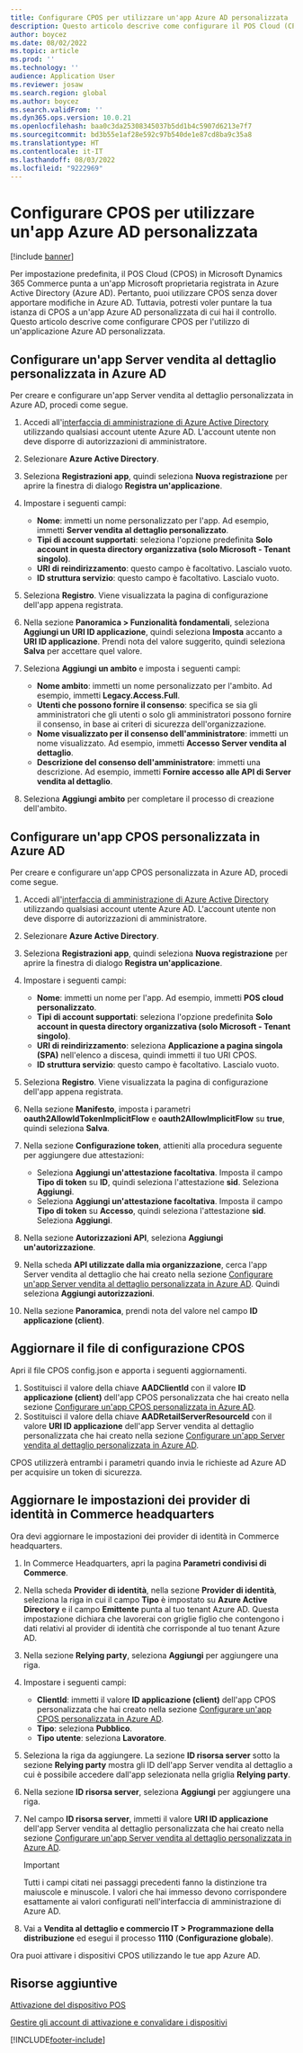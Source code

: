 ```yaml
---
title: Configurare CPOS per utilizzare un'app Azure AD personalizzata
description: Questo articolo descrive come configurare il POS Cloud (CPOS) per l'utilizzo di un'applicazione Azure Active Directory (Azure AD) personalizzata.
author: boycez
ms.date: 08/02/2022
ms.topic: article
ms.prod: ''
ms.technology: ''
audience: Application User
ms.reviewer: josaw
ms.search.region: global
ms.author: boycez
ms.search.validFrom: ''
ms.dyn365.ops.version: 10.0.21
ms.openlocfilehash: baa0c3da25308345037b5dd1b4c5907d6213e7f7
ms.sourcegitcommit: bd3b55e1af28e592c97b540de1e87cd8ba9c35a8
ms.translationtype: HT
ms.contentlocale: it-IT
ms.lasthandoff: 08/03/2022
ms.locfileid: "9222969"
---
```

# <a name="configure-cpos-to-use-a-custom-azure-ad-app"></a>Configurare CPOS per utilizzare un'app Azure AD personalizzata

[!include [banner](includes/banner.md)]

Per impostazione predefinita, il POS Cloud (CPOS) in Microsoft Dynamics 365 Commerce punta a un'app Microsoft proprietaria registrata in Azure Active Directory (Azure AD). Pertanto, puoi utilizzare CPOS senza dover apportare modifiche in Azure AD. Tuttavia, potresti voler puntare la tua istanza di CPOS a un'app Azure AD personalizzata di cui hai il controllo. Questo articolo descrive come configurare CPOS per l'utilizzo di un'applicazione Azure AD personalizzata.

## <a name="set-up-a-custom-retail-server-app-in-azure-ad"></a>Configurare un'app Server vendita al dettaglio personalizzata in Azure AD

Per creare e configurare un'app Server vendita al dettaglio personalizzata in Azure AD, procedi come segue.

1. Accedi all'[interfaccia di amministrazione di Azure Active Directory](https://aad.portal.azure.com) utilizzando qualsiasi account utente Azure AD. L'account utente non deve disporre di autorizzazioni di amministratore.
1. Selezionare **Azure Active Directory**.
1. Seleziona **Registrazioni app**, quindi seleziona **Nuova registrazione** per aprire la finestra di dialogo **Registra un'applicazione**.
1. Impostare i seguenti campi:

    - **Nome**: immetti un nome personalizzato per l'app. Ad esempio, immetti **Server vendita al dettaglio personalizzato**.
    - **Tipi di account supportati**: seleziona l'opzione predefinita **Solo account in questa directory organizzativa (solo Microsoft - Tenant singolo)**.
    - **URI di reindirizzamento**: questo campo è facoltativo. Lascialo vuoto.
    - **ID struttura servizio**: questo campo è facoltativo. Lascialo vuoto.
    
1. Seleziona **Registro**. Viene visualizzata la pagina di configurazione dell'app appena registrata.
1. Nella sezione **Panoramica \> Funzionalità fondamentali**, seleziona **Aggiungi un URI ID applicazione**, quindi seleziona **Imposta** accanto a **URI ID applicazione**. Prendi nota del valore suggerito, quindi seleziona **Salva** per accettare quel valore. 
1. Seleziona **Aggiungi un ambito** e imposta i seguenti campi:

    - **Nome ambito**: immetti un nome personalizzato per l'ambito. Ad esempio, immetti **Legacy.Access.Full**.
    - **Utenti che possono fornire il consenso**: specifica se sia gli amministratori che gli utenti o solo gli amministratori possono fornire il consenso, in base ai criteri di sicurezza dell'organizzazione.
    - **Nome visualizzato per il consenso dell'amministratore**: immetti un nome visualizzato. Ad esempio, immetti **Accesso Server vendita al dettaglio**.
    - **Descrizione del consenso dell'amministratore**: immetti una descrizione. Ad esempio, immetti **Fornire accesso alle API di Server vendita al dettaglio**.

1. Seleziona **Aggiungi ambito** per completare il processo di creazione dell'ambito.

## <a name="set-up-a-custom-cpos-app-in-azure-ad"></a>Configurare un'app CPOS personalizzata in Azure AD

Per creare e configurare un'app CPOS personalizzata in Azure AD, procedi come segue.

1. Accedi all'[interfaccia di amministrazione di Azure Active Directory](https://aad.portal.azure.com) utilizzando qualsiasi account utente Azure AD. L'account utente non deve disporre di autorizzazioni di amministratore.
1. Selezionare **Azure Active Directory**.
1. Seleziona **Registrazioni app**, quindi seleziona **Nuova registrazione** per aprire la finestra di dialogo **Registra un'applicazione**.
1. Impostare i seguenti campi:

    - **Nome**: immetti un nome per l'app. Ad esempio, immetti **POS cloud personalizzato**.
    - **Tipi di account supportati**: seleziona l'opzione predefinita **Solo account in questa directory organizzativa (solo Microsoft - Tenant singolo)**.
    - **URI di reindirizzamento**: seleziona **Applicazione a pagina singola (SPA)** nell'elenco a discesa, quindi immetti il tuo URI CPOS.
    - **ID struttura servizio**: questo campo è facoltativo. Lascialo vuoto.

1. Seleziona **Registro**. Viene visualizzata la pagina di configurazione dell'app appena registrata.
1. Nella sezione **Manifesto**, imposta i parametri **oauth2AllowIdTokenImplicitFlow** e **oauth2AllowImplicitFlow** su **true**, quindi seleziona **Salva**.
1. Nella sezione **Configurazione token**, attieniti alla procedura seguente per aggiungere due attestazioni:

    - Seleziona **Aggiungi un'attestazione facoltativa**. Imposta il campo **Tipo di token** su **ID**, quindi seleziona l'attestazione **sid**. Seleziona **Aggiungi**.
    - Seleziona **Aggiungi un'attestazione facoltativa**. Imposta il campo **Tipo di token** su **Accesso**, quindi seleziona l'attestazione **sid**. Seleziona **Aggiungi**.

1. Nella sezione **Autorizzazioni API**, seleziona **Aggiungi un'autorizzazione**.
1. Nella scheda **API utilizzate dalla mia organizzazione**, cerca l'app Server vendita al dettaglio che hai creato nella sezione [Configurare un'app Server vendita al dettaglio personalizzata in Azure AD](#set-up-a-custom-retail-server-app-in-azure-ad). Quindi seleziona **Aggiungi autorizzazioni**.
1. Nella sezione **Panoramica**, prendi nota del valore nel campo **ID applicazione (client)**.

## <a name="update-the-cpos-configuration-file"></a>Aggiornare il file di configurazione CPOS

Apri il file CPOS config.json e apporta i seguenti aggiornamenti.

1. Sostituisci il valore della chiave **AADClientId** con il valore **ID applicazione (client)** dell'app CPOS personalizzata che hai creato nella sezione [Configurare un'app CPOS personalizzata in Azure AD](#set-up-a-custom-cpos-app-in-azure-ad).
1. Sostituisci il valore della chiave **AADRetailServerResourceId** con il valore **URI ID applicazione** dell'app Server vendita al dettaglio personalizzata che hai creato nella sezione [Configurare un'app Server vendita al dettaglio personalizzata in Azure AD](#set-up-a-custom-retail-server-app-in-azure-ad).

CPOS utilizzerà entrambi i parametri quando invia le richieste ad Azure AD per acquisire un token di sicurezza.

## <a name="update-identity-providers-settings-in-commerce-headquarters"></a>Aggiornare le impostazioni dei provider di identità in Commerce headquarters

Ora devi aggiornare le impostazioni dei provider di identità in Commerce headquarters.

1. In Commerce Headquarters, apri la pagina **Parametri condivisi di Commerce**.
1. Nella scheda **Provider di identità**, nella sezione **Provider di identità**, seleziona la riga in cui il campo **Tipo** è impostato su **Azure Active Directory** e il campo **Emittente** punta al tuo tenant Azure AD. Questa impostazione dichiara che lavorerai con griglie figlio che contengono i dati relativi al provider di identità che corrisponde al tuo tenant Azure AD.
1. Nella sezione **Relying party**, seleziona **Aggiungi** per aggiungere una riga.
1. Impostare i seguenti campi:

    - **ClientId**: immetti il valore **ID applicazione (client)** dell'app CPOS personalizzata che hai creato nella sezione [Configurare un'app CPOS personalizzata in Azure AD](#set-up-a-custom-cpos-app-in-azure-ad).
    - **Tipo**: seleziona **Pubblico**.
    - **Tipo utente**: seleziona **Lavoratore**.

1. Seleziona la riga da aggiungere. La sezione **ID risorsa server** sotto la sezione **Relying party** mostra gli ID dell'app Server vendita al dettaglio a cui è possibile accedere dall'app selezionata nella griglia **Relying party**.
1. Nella sezione **ID risorsa server**, seleziona **Aggiungi** per aggiungere una riga.
1. Nel campo **ID risorsa server**, immetti il valore **URI ID applicazione** dell'app Server vendita al dettaglio personalizzata che hai creato nella sezione [Configurare un'app Server vendita al dettaglio personalizzata in Azure AD](#set-up-a-custom-retail-server-app-in-azure-ad).

    > [!IMPORTANT]
    > Tutti i campi citati nei passaggi precedenti fanno la distinzione tra maiuscole e minuscole. I valori che hai immesso devono corrispondere esattamente ai valori configurati nell'interfaccia di amministrazione di Azure AD.

1. Vai a **Vendita al dettaglio e commercio IT \> Programmazione della distribuzione** ed esegui il processo **1110** (**Configurazione globale**).

Ora puoi attivare i dispositivi CPOS utilizzando le tue app Azure AD.

## <a name="additional-resources"></a>Risorse aggiuntive

[Attivazione del dispositivo POS](dev-itpro/retail-device-activation.md)

[Gestire gli account di attivazione e convalidare i dispositivi](set-up-activation-accounts-validate-devices-hq.md)

[!INCLUDE[footer-include](../includes/footer-banner.md)]

